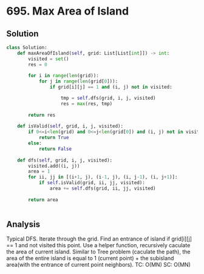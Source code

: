 # 695. Max Area of Island

## Solution
```python
class Solution:
    def maxAreaOfIsland(self, grid: List[List[int]]) -> int:        
        visited = set()
        res = 0
        
        for i in range(len(grid)):
            for j in range(len(grid[0])):
                if grid[i][j] == 1 and (i, j) not in visited:

                    tmp = self.dfs(grid, i, j, visited)
                    res = max(res, tmp)
                    
        return res
                    
    def isValid(self, grid, i, j, visited):
        if 0<=i<len(grid) and 0<=j<len(grid[0]) and (i, j) not in visited and grid[i][j]==1:
            return True
        else:
            return False
    
    def dfs(self, grid, i, j, visited):        
        visited.add((i, j))
        area = 1
        for ii, jj in [(i+1, j), (i-1, j), (i, j-1), (i, j+1)]:
            if self.isValid(grid, ii, jj, visited):
                area += self.dfs(grid, ii, jj, visited)
                
        return area
                
```
## Analysis
Typical DFS. Iterate through the grid. Find an entrance of island if grid[i][j] == 1 and not visited this point. Use a helper function, recursively caculate the area of current island. Similar to Tree problem (caculate the path), the area of the entire island is equal to 1 (current point) + the subisland area(with the entrance of current point neighbors).
TC: O(MN)
SC: O(MN)
